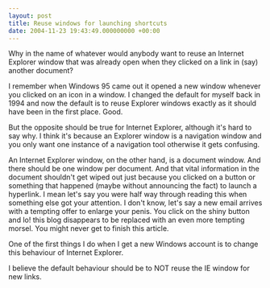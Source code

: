 ```yaml
---
layout: post
title: Reuse windows for launching shortcuts
date: 2004-11-23 19:43:49.000000000 +00:00
---
```

Why in the name of whatever would anybody want to reuse an Internet Explorer window that was already open when they clicked on a link in (say) another document?

I remember when Windows 95 came out it opened a new window whenever you clicked on an icon in a window. I changed the default for myself back in 1994 and now the default is to reuse Explorer windows exactly as it should have been in the first place. Good.

But the opposite should be true for Internet Explorer, although it's hard to say why. I think it's because an Explorer window is a navigation window and you only want one instance of a navigation tool otherwise it gets confusing.

An Internet Explorer window, on the other hand, is a document window. And there should be one window per document. And that vital information in the document shouldn't get wiped out just because you clicked on a button or something that happened (maybe without announcing the fact) to launch a hyperlink. I mean let's say you were half way through reading this when something else got your attention. I don't know, let's say a new email arrives with a tempting offer to enlarge your penis. You click on the shiny button and lo! this blog disappears to be replaced with an even more tempting morsel. You might never get to finish this article.

One of the first things I do when I get a new Windows account is to change this behaviour of Internet Explorer.

I believe the default behaviour should be to NOT reuse the IE window for new links.
